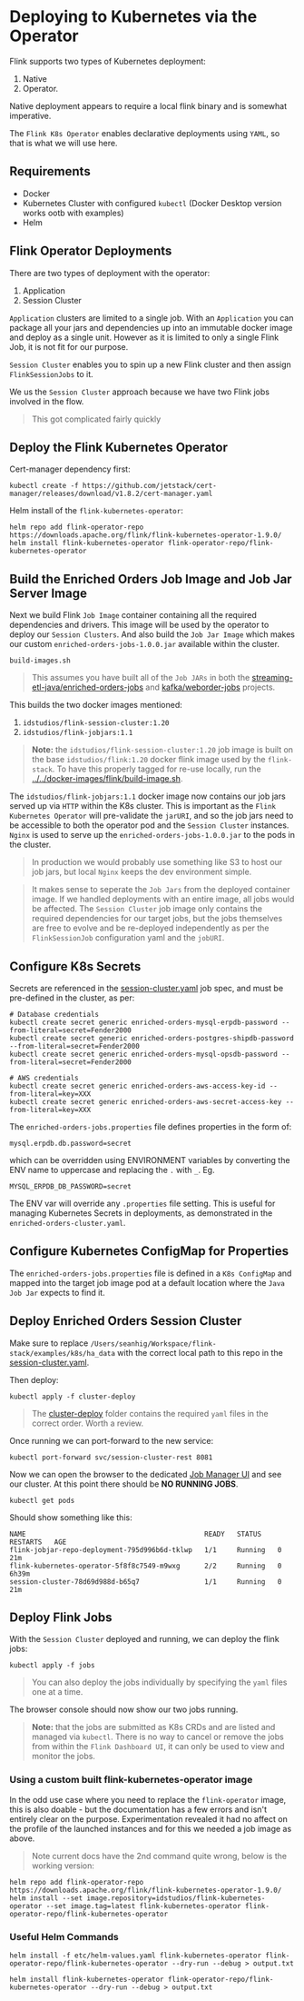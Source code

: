 # Deploying to Kubernetes via the Operator

Flink supports two types of Kubernetes deployment: 

1. Native 
2. Operator.

Native deployment appears to require a local flink binary and is somewhat imperative.

The `Flink K8s Operator` enables declarative deployments using `YAML`, so that is what we will use here.

## Requirements

- Docker 
- Kubernetes Cluster with configured `kubectl` (Docker Desktop version works ootb with examples)
- Helm

## Flink Operator Deployments
There are two types of deployment with the operator:

1. Application
2. Session Cluster

`Application` clusters are limited to a single job. 
With an `Application` you can package all your jars and dependencies up into an immutable docker image and deploy as a single unit.  However as it is limited to only a single Flink Job, it is not fit for our purpose.  

`Session Cluster` enables you to spin up a new Flink cluster and then assign `FlinkSessionJobs` to it.

We us the `Session Cluster` approach because we have two Flink jobs involved in the flow.

> This got complicated fairly quickly

## Deploy the Flink Kubernetes Operator
Cert-manager dependency first:
```
kubectl create -f https://github.com/jetstack/cert-manager/releases/download/v1.8.2/cert-manager.yaml
```

Helm install of the `flink-kubernetes-operator`:

```
helm repo add flink-operator-repo https://downloads.apache.org/flink/flink-kubernetes-operator-1.9.0/
helm install flink-kubernetes-operator flink-operator-repo/flink-kubernetes-operator
```

## Build the Enriched Orders Job Image and Job Jar Server Image
Next we build Flink `Job Image` container containing all the required dependencies and drivers.  This image will be used by the operator to deploy our `Session Clusters`.  And also build the `Job Jar Image` which makes our custom `enriched-orders-jobs-1.0.0.jar` available within the cluster.

```
build-images.sh
```

> This assumes you have built all of the `Job JARs` in both the [streaming-etl-java/enriched-orders-jobs](../streaming-etl-java/enriched-orders-jobs/) and [kafka/weborder-jobs](../kafka/weborder-jobs/) projects.

This builds the two docker images mentioned:

1. `idstudios/flink-session-cluster:1.20`
2. `idstudios/flink-jobjars:1.1`

> __Note:__ the `idstudios/flink-session-cluster:1.20` job image is built on the base `idstudios/flink:1.20` docker flink image used by the `flink-stack`.  To have this properly tagged for re-use locally, run the [../../docker-images/flink/build-image.sh](../../docker-images/flink/build-image.sh). 

The `idstudios/flink-jobjars:1.1` docker image now contains our job jars served up via `HTTP` within the K8s cluster.  This is important as the `Flink Kubernetes Operator` will pre-validate the `jarURI`, and so the job jars need to be accessible to both the operator pod and the `Session Cluster` instances. `Nginx` is used to serve up the `enriched-orders-jobs-1.0.0.jar` to the pods in the cluster.

> In production we would probably use something like S3 to host our job jars, but local `Nginx` keeps the dev environment simple.

> It makes sense to seperate the `Job Jars` from the deployed container image.  If we handled deployments with an entire image, all jobs would be affected.  The `Session Cluster` job image only contains the required dependencies for our target jobs, but the jobs themselves are free to evolve and be re-deployed independently as per the `FlinkSessionJob` configuration yaml and the `jobURI`.

## Configure K8s Secrets
Secrets are referenced in the [session-cluster.yaml](./cluster-deploy/session-cluster.yaml) job spec, and must be pre-defined in the cluster, as per:

```
# Database credentials
kubectl create secret generic enriched-orders-mysql-erpdb-password --from-literal=secret=Fender2000
kubectl create secret generic enriched-orders-postgres-shipdb-password --from-literal=secret=Fender2000
kubectl create secret generic enriched-orders-mysql-opsdb-password --from-literal=secret=Fender2000

# AWS credentials
kubectl create secret generic enriched-orders-aws-access-key-id --from-literal=key=XXX
kubectl create secret generic enriched-orders-aws-secret-access-key --from-literal=key=XXX

```

The `enriched-orders-jobs.properties` file defines properties in the form of:

```
mysql.erpdb.db.password=secret
```

which can be overridden using ENVIRONMENT variables by converting the ENV name to uppercase and replacing the `.` with `_`. Eg.

```
MYSQL_ERPDB_DB_PASSWORD=secret
```

The ENV var will override any `.properties` file setting.  This is useful for managing Kubernetes Secrets in deployments, as demonstrated in the `enriched-orders-cluster.yaml`.

## Configure Kubernetes ConfigMap for Properties
The `enriched-orders-jobs.properties` file is defined in a `K8s ConfigMap` and mapped into the target job image pod at a default location where the `Java Job Jar` expects to find it.

## Deploy Enriched Orders Session Cluster
Make sure to replace `/Users/seanhig/Workspace/flink-stack/examples/k8s/ha_data` with the correct local path to this repo in the [session-cluster.yaml](./cluster-deploy/session-cluster.yaml).

Then deploy:

```
kubectl apply -f cluster-deploy
```

> The [cluster-deploy](./cluster-deploy) folder contains the required `yaml` files in the correct order.  Worth a review.

Once running we can port-forward to the new service:
```
kubectl port-forward svc/session-cluster-rest 8081
```

Now we can open the browser to the dedicated [Job Manager UI](http://localhost:8081) and see our cluster.  At this point there should be __NO RUNNING JOBS__.

```
kubectl get pods
```

Should show something like this:

```
NAME                                            READY   STATUS    RESTARTS   AGE
flink-jobjar-repo-deployment-795d996b6d-tklwp   1/1     Running   0          21m
flink-kubernetes-operator-5f8f8c7549-m9wxg      2/2     Running   0          6h39m
session-cluster-78d69d988d-b65q7                1/1     Running   0          21m
```

## Deploy Flink Jobs
With the `Session Cluster` deployed and running, we can deploy the flink jobs:

```
kubectl apply -f jobs
```

> You can also deploy the jobs individually by specifying the `yaml` files one at a time.

The browser console should now show our two jobs running.

> __Note:__ that the jobs are submitted as K8s CRDs and are listed and managed via `kubectl`.  There is no way to cancel or remove the jobs from within the `Flink Dashboard UI`, it can only be used to view and monitor the jobs.

### Using a custom built flink-kubernetes-operator image
In the odd use case where you need to replace the `flink-operator` image, this is also doable - but the documentation has a few errors and isn't entirely clear on the purpose.  Experimentation revealed it had no affect on the profile of the launched instances and for this we needed a job image as above.

> Note current docs have the 2nd command quite wrong, below is the working version:
```
helm repo add flink-operator-repo https://downloads.apache.org/flink/flink-kubernetes-operator-1.9.0/
helm install --set image.repository=idstudios/flink-kubernetes-operator --set image.tag=latest flink-kubernetes-operator flink-operator-repo/flink-kubernetes-operator
```

### Useful Helm Commands
```
helm install -f etc/helm-values.yaml flink-kubernetes-operator flink-operator-repo/flink-kubernetes-operator --dry-run --debug > output.txt

helm install flink-kubernetes-operator flink-operator-repo/flink-kubernetes-operator --dry-run --debug > output.txt
```